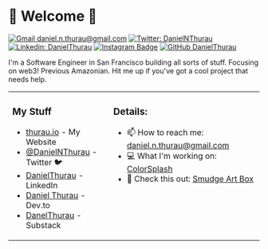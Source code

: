 # 🤖 Welcome 🤖


[![Gmail daniel.n.thurau@gmail.com](https://img.shields.io/badge/-daniel.n.thurau@gmail.com-c14438?style=flat&logo=Gmail&logoColor=white&link=mailto:daniel.n.thurau@gmail.com)](mailto:daniel.n.thurau@gmail.com)
[![Twitter: DanielNThurau](https://img.shields.io/twitter/follow/DanielNThurau?style=flat&logo=twitter&logoColor=white&color=1CA2F1)](https://twitter.com/DanielNThurau)
[![Linkedin: DanielThurau](https://img.shields.io/badge/-DanielThurau-blue?flat&logo=linkedin&logoColor=white&color=0D76A8&link=https://www.linkedin.com/in/DanielThurau/)](https://www.linkedin.com/in/DanielThurau/)
[![Instagram Badge](https://img.shields.io/badge/-@danthurau-purple?style=flat&logo=instagram&logoColor=white&link=https://instagram.com/danthurau/)](https://instagram.com/danthurau)
[![GitHub DanielThurau](https://img.shields.io/github/followers/DanielThurau?label=follow&style=social)](https://github.com/DanielThurau)


I'm a Software Engineer in San Francisco building all sorts of stuff. Focusing on web3! Previous Amazonian. Hit me up if you've got a cool project that needs help. 

<center>
<table><tr><td valign="top">

### My Stuff
  
- [thurau.io](https://thurau.io) - My Website
- [@DanielNThurau](https://twitter.com/DanielNThurau) - Twitter 🐦
- [DanielThurau](https://www.linkedin.com/in/danielthurau/) - LinkedIn
- [Daniel Thurau](https://dev.to/danielthurau) - Dev.to
- [DanelThurau](https://danielthurau.substack.com/) - Substack
  
</td><td valign="top">
  
### Details:
  
- 📫 How to reach me: [daniel.n.thurau@gmail.com](mailto:daniel.n.thurau@gmail.com)
- 💻 What I'm working on: [ColorSplash](https://thurau.io/colorsplash/)
- 🎨 Check this out: [Smudge Art Box](https://www.smudgeartbox.com/)
  
</td></tr></table>
 
  
</center>
